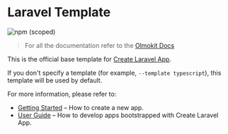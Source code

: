# Laravel Template

![npm (scoped)](https://img.shields.io/npm/v/@olmokit/template-laravel?style=flat-square&color=EA2C65)

> For all the documentation refer to the [Olmokit Docs](https://olmokit.gitlab.io/olmokit/)

This is the official base template for [Create Laravel App](https://gitlab.com/olmokit/olmokit/packages/create-laravel-app).

If you don't specify a template (for example, `--template typescript`), this template will be used by default.

For more information, please refer to:

- [Getting Started](https://olmokit.gitlab.io/olmokit/getting-started) – How to create a new app.
- [User Guide](https://olmokit.gitlab.io/olmokit) – How to develop apps bootstrapped with Create Laravel App.
